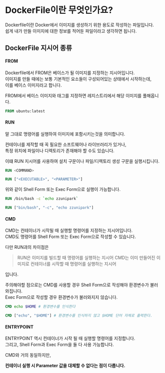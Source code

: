 # DockerFile이란 무엇인가요?

Dockerfile이란 Docker에서 이미지를 생성하기 위한 용도로 작성하는 파일입니다.  
쉽게 내가 만들 이미지에 대한 정보를 적어둔 파일이라고 생각하면 됩니다.

## DockerFile 지시어 종류

#### FROM

Dockerfile에서 FROM은 베이스가 될 이미지를 지정하는 지시어입니다.  
이미지를 만들 때에는 보통 기본적인 요소들이 구성되어있는 상태에서 시작하는데,  
이를 베이스 이미지라고 합니다.

FROM에서 베이스 이미지와 태그를 지정하면 레지스트리에서 해당 이미지를 풀해옵니다.

```dockerfile
FROM ubuntu:latest
```

#### RUN

말 그대로 명령어를 실행하여 이미지에 포함시키는것을 의미합니다.

컨테이너를 제작할 때 꼭 필요한 소프트웨어나 라이브러리가 있거나,  
특정 위치에 파일이나 디렉토리가 존재해야 할 수도 있습니다.

이떄 RUN 지시어를 사용하여 설치 구문이나 파일/디렉토리 생성 구문을 실행시킵니다.

```dockerfile
RUN <COMMAND>

RUN ["<EXECUTABLE>", "<PARAMETER>"]
```

위와 같이 Shell Form 또는 Exec Form으로 실행이 가능합니다.

```DOCKERFILE
RUN /bin/bash -c `echo zzunipark`

RUN ["bin/bash", "-c", "echo zzunipark"]
```

#### CMD

CMD는 컨테이너가 시작될 때 실행할 명령어를 지정하는 지시어입니다.  
CMD도 명령어를 Shell Form 또는 Exec Form으로 작성할 수 있습니다.

다만 RUN과의 차이점은

> RUN은 이미지를 빌드할 때 명령어를 실행하는 지시어
> CMD는 이미 만들어진 이미지로 컨테이너를 시작할 때 명령어를 실행하는 지시어

입니다.

주의해야할 점으로는 CMD를 사용할 경우 Shell Form으로 작성해야 환경변수가 불러와집니다.  
Exec Form으로 작성할 경우 환경변수가 불러와지지 않습니다.

```dockerfile
CMD echo $HOME # 환경변수를 인식한다

CMD ["echo", "$HOME"] # 환경변수를 인식하지 않고 $HOME 단어 자체로 출력한다.
```

#### ENTRYPOINT

ENTRYPOINT 역시 컨테이너가 시작 될 때 실행할 명령어를 지정합니다.  
그리고, Shell Form과 Exec Form을 둘 다 사용 가능합니다.

CMD와 거의 동일하지만,

**컨테이너 실행 시 Parameter 값을 대체할 수 없다는 점이 다릅니다.**
